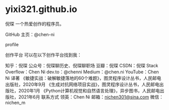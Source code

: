 # yixi321.github.io
倪琛
一个热爱创作的程序员。

GitHub 主页：@chen-ni

profile

创作平台
可以在以下创作平台找到我：

知乎：倪琛
公众号：倪琛聊历史、倪琛聊职场
豆瓣：倪琛
CSDN：倪琛
Stack Overflow：Chen Ni
dev.to：@chenni
Medium：@chen.ni
YouTube：Chen Ni
译著
《敏捷实战：破解敏捷落地的60个难题》，图灵程序设计丛书，人民邮电出版社，2020年9月
《生成对抗网络项目实战》，图灵程序设计丛书，人民邮电出版社，2020年1月
《Python计算机视觉和自然语言处理》，异步图书，人民邮电出版社，2021年6月
联系方式
领英：Chen Ni
邮箱：nichen301@sina.com
微信：nichen_m
